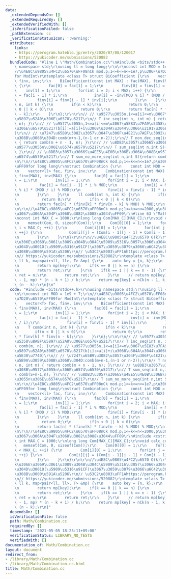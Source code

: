 ```yaml
---
data:
  _extendedDependsOn: []
  _extendedRequiredBy: []
  _extendedVerifiedWith: []
  _isVerificationFailed: false
  _pathExtension: cc
  _verificationStatusIcon: ':warning:'
  attributes:
    links:
    - https://perogram.hateblo.jp/entry/2020/07/08/120017
    - https://yukicoder.me/submissions/520882
  bundledCode: "#line 1 \"Math/Combination.cc\"\n#include <bits/stdc++.h>\r\nusing\
    \ namespace std;\r\nusing ll = long long;\r\n\r\nconst int MOD = 1e9 + 7;\r\n\
    //\u4E8C\u9805\u4FC2\u6570\uFF08nCk mod.p;1<=k<=n<=1e7,p\u306F\u7D20\u6570\uFF09\
    for ModInt\r\ntemplate <class T> struct BiCoefficient {\r\n    vector<T> fac,\
    \ finv, inv;\r\n    BiCoefficient(const int MAX) : fac(MAX), finv(MAX), inv(MAX)\
    \ {\r\n        fac[0] = fac[1] = 1;\r\n        finv[0] = finv[1] = 1;\r\n    \
    \    inv[1] = 1;\r\n        for(int i = 2; i < MAX; i++) {\r\n            fac[i]\
    \ = fac[i - 1] * i;\r\n            inv[i] = -inv[MOD % i] * (MOD / i);\r\n   \
    \         finv[i] = finv[i - 1] * inv[i];\r\n        }\r\n    }\r\n    T comb(int\
    \ n, int k) {\r\n        if(n < k)\r\n            return 0;\r\n        if(n <\
    \ 0 || k < 0)\r\n            return 0;\r\n        return fac[n] * finv[k] * finv[n\
    \ - k];\r\n    }\r\n};\r\n\r\n// // \u9577\u3055n,1<=a[i]<=m\u3067\u5358\u8ABF\
    \u5897\u52A0\u306E\u6570\u5217\r\n// T inc_seq(int n, int m) { return comb(m,\
    \ n); }\r\n// // \u9577\u3055n,1<=a[i]<=m\u3067\u5E83\u7FA9\u5358\u8ABF\u5897\u52A0\
    \u306E\u6570\u5217(b[i]:=a[i]+i\u3068\u304A\u3044\u3066\u2191\u306B\u5E30\u7740\
    )\r\n// // \u7247\u65B9\u3082\u3057\u304F\u306F\u4E21\u7AEF\u3092\u56FA\u5B9A\u3059\
    \u308B\u3068\u304D:comb(m+n-1,(n-1 or n-2));\r\n// T non_dec_seq(int n, int m)\
    \ { return comb(m + n - 1, n); }\r\n// // \u8DB3\u3057\u3066S\u306B\u306A\u308B\
    \u9577\u3055n\u306E\u6574\u6570\u5217\r\n// T sum_seq(int n,int S){ return comb(S+n-1,n);\
    \ }\r\n// // \u8DB3\u3057\u3066S\u4EE5\u4E0B\u306B\u306A\u308B\u9577\u3055n\u306E\
    \u6574\u6570\u5217\r\n// T sum_no_more_seq(int n,int S){return comb(S+n,n);}\r\
    \n\r\n//\u4E8C\u9805\u4FC2\u6570\uFF08nCk mod.p;1<=k<=n<=1e7,p\u306F\u7D20\u6570\
    \uFF09for long long\r\nstruct Combination {\r\n    const int MOD = 1000000007;\r\
    \n    vector<ll> fac, finv, inv;\r\n    Combination(const int MAX) : fac(MAX),\
    \ finv(MAX), inv(MAX) {\r\n        fac[0] = fac[1] = 1;\r\n        finv[0] = finv[1]\
    \ = 1;\r\n        inv[1] = 1;\r\n        for(int i = 2; i < MAX; i++) {\r\n  \
    \          fac[i] = fac[i - 1] * i % MOD;\r\n            inv[i] = MOD - inv[MOD\
    \ % i] * (MOD / i) % MOD;\r\n            finv[i] = finv[i - 1] * inv[i] % MOD;\r\
    \n        }\r\n    }\r\n    ll comb(int n, int k) {\r\n        if(n < k)\r\n \
    \           return 0;\r\n        if(n < 0 || k < 0)\r\n            return 0;\r\
    \n        return fac[n] * (finv[k] * finv[n - k] % MOD) % MOD;\r\n    }\r\n};\r\
    \n\r\n//\u4E8C\u9805\u4FC2\u6570\uFF08nCk mod.p;1<=k<=n<=2000,p\u306F\u7D20\u6570\
    \u3067\u306A\u304F\u3068\u3082\u3088\u3044\uFF09\r\n#line 63 \"Math/Combination.cc\"\
    \nconst int MAX_C = 1000;\r\nlong long Com[MAX_C][MAX_C];\r\nvoid calc_com() {\r\
    \n    memset(Com, 0, sizeof(Com));\r\n    Com[0][0] = 1;\r\n    for(int i = 1;\
    \ i < MAX_C; ++i) {\r\n        Com[i][0] = 1;\r\n        for(int j = 1; j < MAX_C;\
    \ ++j) {\r\n            Com[i][j] = (Com[i - 1][j - 1] + Com[i - 1][j]) % MOD;\r\
    \n        }\r\n    }\r\n}\r\n\r\n//\u4E8C\u9805\u4FC2\u6570 O(k)\r\n// n\u3068\
    k\u306E\u3069\u3061\u3089\u304B\u304C\u5909\u5316\u3057\u3066\u3044\u304F\u3068\
    \u304D\u3001O(\u5909\u5316\u91CF)\u3067\u3059\u3079\u3066\u6C42\u3081\u3089\u308C\
    \u308B\u3000\u591A\u5206\r\n// \u53C2\u8003\uFF1Ahttps://perogram.hateblo.jp/entry/2020/07/08/120017\r\
    \n// https://yukicoder.me/submissions/520882\r\ntemplate <class T> T nCk(ll n,\
    \ ll k, map<pair<ll, ll>, T> &mp) {\r\n    auto key = {n, k};\r\n    if(mp.count(key))\r\
    \n        return mp[key];\r\n    if(k == 0 || k == n) {\r\n        T ret = 1;\r\
    \n        return ret;\r\n    }\r\n    if(k == 1 || k == n - 1) {\r\n        T\
    \ ret = n;\r\n        return ret;\r\n    }\r\n    // return mp[key] = nCk(n, k\
    \ - 1, mp) * (n - k + 1) / k;\r\n    return mp[key] = nCk(n - 1, k, mp) * n /\
    \ (n - k);\r\n}\n"
  code: "#include <bits/stdc++.h>\r\nusing namespace std;\r\nusing ll = long long;\r\
    \n\r\nconst int MOD = 1e9 + 7;\r\n//\u4E8C\u9805\u4FC2\u6570\uFF08nCk mod.p;1<=k<=n<=1e7,p\u306F\
    \u7D20\u6570\uFF09for ModInt\r\ntemplate <class T> struct BiCoefficient {\r\n\
    \    vector<T> fac, finv, inv;\r\n    BiCoefficient(const int MAX) : fac(MAX),\
    \ finv(MAX), inv(MAX) {\r\n        fac[0] = fac[1] = 1;\r\n        finv[0] = finv[1]\
    \ = 1;\r\n        inv[1] = 1;\r\n        for(int i = 2; i < MAX; i++) {\r\n  \
    \          fac[i] = fac[i - 1] * i;\r\n            inv[i] = -inv[MOD % i] * (MOD\
    \ / i);\r\n            finv[i] = finv[i - 1] * inv[i];\r\n        }\r\n    }\r\
    \n    T comb(int n, int k) {\r\n        if(n < k)\r\n            return 0;\r\n\
    \        if(n < 0 || k < 0)\r\n            return 0;\r\n        return fac[n]\
    \ * finv[k] * finv[n - k];\r\n    }\r\n};\r\n\r\n// // \u9577\u3055n,1<=a[i]<=m\u3067\
    \u5358\u8ABF\u5897\u52A0\u306E\u6570\u5217\r\n// T inc_seq(int n, int m) { return\
    \ comb(m, n); }\r\n// // \u9577\u3055n,1<=a[i]<=m\u3067\u5E83\u7FA9\u5358\u8ABF\
    \u5897\u52A0\u306E\u6570\u5217(b[i]:=a[i]+i\u3068\u304A\u3044\u3066\u2191\u306B\
    \u5E30\u7740)\r\n// // \u7247\u65B9\u3082\u3057\u304F\u306F\u4E21\u7AEF\u3092\u56FA\
    \u5B9A\u3059\u308B\u3068\u304D:comb(m+n-1,(n-1 or n-2));\r\n// T non_dec_seq(int\
    \ n, int m) { return comb(m + n - 1, n); }\r\n// // \u8DB3\u3057\u3066S\u306B\u306A\
    \u308B\u9577\u3055n\u306E\u6574\u6570\u5217\r\n// T sum_seq(int n,int S){ return\
    \ comb(S+n-1,n); }\r\n// // \u8DB3\u3057\u3066S\u4EE5\u4E0B\u306B\u306A\u308B\u9577\
    \u3055n\u306E\u6574\u6570\u5217\r\n// T sum_no_more_seq(int n,int S){return comb(S+n,n);}\r\
    \n\r\n//\u4E8C\u9805\u4FC2\u6570\uFF08nCk mod.p;1<=k<=n<=1e7,p\u306F\u7D20\u6570\
    \uFF09for long long\r\nstruct Combination {\r\n    const int MOD = 1000000007;\r\
    \n    vector<ll> fac, finv, inv;\r\n    Combination(const int MAX) : fac(MAX),\
    \ finv(MAX), inv(MAX) {\r\n        fac[0] = fac[1] = 1;\r\n        finv[0] = finv[1]\
    \ = 1;\r\n        inv[1] = 1;\r\n        for(int i = 2; i < MAX; i++) {\r\n  \
    \          fac[i] = fac[i - 1] * i % MOD;\r\n            inv[i] = MOD - inv[MOD\
    \ % i] * (MOD / i) % MOD;\r\n            finv[i] = finv[i - 1] * inv[i] % MOD;\r\
    \n        }\r\n    }\r\n    ll comb(int n, int k) {\r\n        if(n < k)\r\n \
    \           return 0;\r\n        if(n < 0 || k < 0)\r\n            return 0;\r\
    \n        return fac[n] * (finv[k] * finv[n - k] % MOD) % MOD;\r\n    }\r\n};\r\
    \n\r\n//\u4E8C\u9805\u4FC2\u6570\uFF08nCk mod.p;1<=k<=n<=2000,p\u306F\u7D20\u6570\
    \u3067\u306A\u304F\u3068\u3082\u3088\u3044\uFF09\r\n#include <cstring>\r\nconst\
    \ int MAX_C = 1000;\r\nlong long Com[MAX_C][MAX_C];\r\nvoid calc_com() {\r\n \
    \   memset(Com, 0, sizeof(Com));\r\n    Com[0][0] = 1;\r\n    for(int i = 1; i\
    \ < MAX_C; ++i) {\r\n        Com[i][0] = 1;\r\n        for(int j = 1; j < MAX_C;\
    \ ++j) {\r\n            Com[i][j] = (Com[i - 1][j - 1] + Com[i - 1][j]) % MOD;\r\
    \n        }\r\n    }\r\n}\r\n\r\n//\u4E8C\u9805\u4FC2\u6570 O(k)\r\n// n\u3068\
    k\u306E\u3069\u3061\u3089\u304B\u304C\u5909\u5316\u3057\u3066\u3044\u304F\u3068\
    \u304D\u3001O(\u5909\u5316\u91CF)\u3067\u3059\u3079\u3066\u6C42\u3081\u3089\u308C\
    \u308B\u3000\u591A\u5206\r\n// \u53C2\u8003\uFF1Ahttps://perogram.hateblo.jp/entry/2020/07/08/120017\r\
    \n// https://yukicoder.me/submissions/520882\r\ntemplate <class T> T nCk(ll n,\
    \ ll k, map<pair<ll, ll>, T> &mp) {\r\n    auto key = {n, k};\r\n    if(mp.count(key))\r\
    \n        return mp[key];\r\n    if(k == 0 || k == n) {\r\n        T ret = 1;\r\
    \n        return ret;\r\n    }\r\n    if(k == 1 || k == n - 1) {\r\n        T\
    \ ret = n;\r\n        return ret;\r\n    }\r\n    // return mp[key] = nCk(n, k\
    \ - 1, mp) * (n - k + 1) / k;\r\n    return mp[key] = nCk(n - 1, k, mp) * n /\
    \ (n - k);\r\n}"
  dependsOn: []
  isVerificationFile: false
  path: Math/Combination.cc
  requiredBy: []
  timestamp: '2021-05-05 18:25:11+09:00'
  verificationStatus: LIBRARY_NO_TESTS
  verifiedWith: []
documentation_of: Math/Combination.cc
layout: document
redirect_from:
- /library/Math/Combination.cc
- /library/Math/Combination.cc.html
title: Math/Combination.cc
---
```

